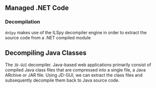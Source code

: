 ## Managed .NET Code

### Decompilation
`dnSpy` makes use of the ILSpy decompiler engine in order to extract the source code from a .NET compiled module
            
## Decompiling Java Classes

The `JD-GUI` decompiler.
Java-based web applications primarily consist of compiled Java class files that are compressed into a single file, a Java ARchive or JAR file. Using JD-GUI, we can extract the class files and subsequently decompile them back to Java source code.
